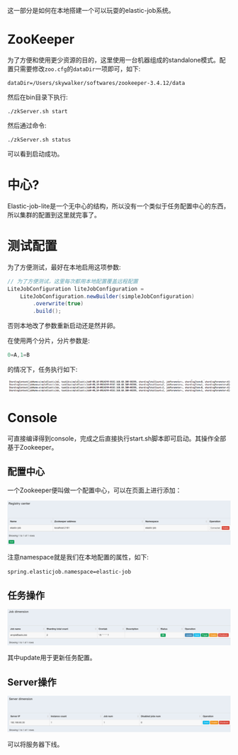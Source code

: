 这一部分是如何在本地搭建一个可以玩耍的elastic-job系统。

# ZooKeeper

为了方便和使用更少资源的目的，这里使用一台机器组成的standalone模式。配置只需要修改`zoo.cfg`的`dataDir`一项即可，如下:

```shell
dataDir=/Users/skywalker/softwares/zookeeper-3.4.12/data
```

然后在bin目录下执行:

```shell
./zkServer.sh start
```

然后通过命令:

```shell
./zkServer.sh status	
```

可以看到启动成功。

# 中心?

Elastic-job-lite是一个无中心的结构，所以没有一个类似于任务配置中心的东西，所以集群的配置到这里就完事了。

# 测试配置

为了方便测试，最好在本地启用这项参数:

```java
// 为了方便测试，这里每次都用本地配置覆盖远程配置
LiteJobConfiguration liteJobConfiguration = 
    LiteJobConfiguration.newBuilder(simpleJobConfiguration)
        .overwrite(true)
        .build();
```

否则本地改了参数重新启动还是然并卵。

在使用两个分片，分片参数是:

```java
0=A,1=B
```

的情况下，任务执行如下:

![简单任务执行](images/simple_job_result.png)

# Console

可直接编译得到console，完成之后直接执行start.sh脚本即可启动。其操作全部基于Zookeeper。

## 配置中心

一个Zookeeper便叫做一个配置中心，可以在页面上进行添加：

![添加配置中心](images/console_add_register_center.png)

注意namespace就是我们在本地配置的属性，如下:

`spring.elasticjob.namespace=elastic-job`

## 任务操作

![任务操作](images/console_job_operation.png)

其中update用于更新任务配置。

## Server操作

![server操作](images/console_server_operation.png)

可以将服务器下线。